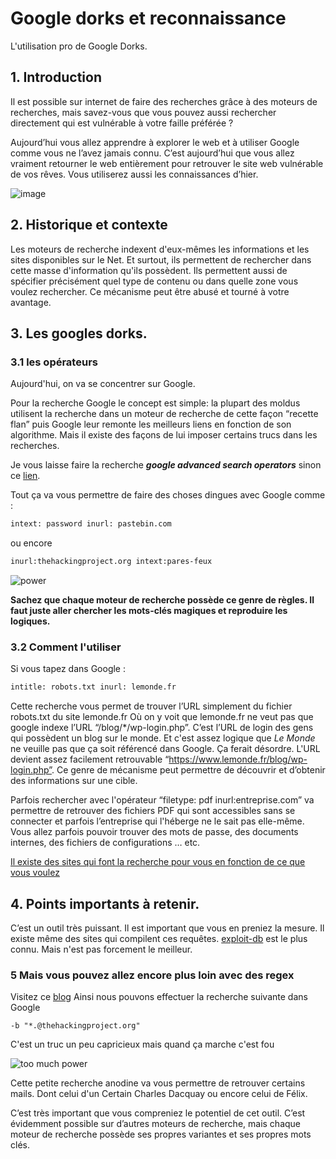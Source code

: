 # Google dorks et reconnaissance
L'utilisation pro de Google Dorks.

## 1. Introduction
Il est possible sur internet de faire des recherches grâce à des moteurs de recherches, mais savez-vous que vous pouvez aussi rechercher directement qui est vulnérable à votre faille préférée ?

Aujourd’hui vous allez apprendre à explorer le web et à utiliser Google comme vous ne l’avez jamais connu. C’est aujourd’hui que vous allez vraiment retourner le web entièrement pour retrouver le site web vulnérable de vos rêves. Vous utiliserez aussi les connaissances d’hier.

![image](https://media4.giphy.com/media/26n6WywJyh39n1pBu/giphy.gif)

## 2. Historique  et contexte

Les moteurs de recherche indexent d'eux-mêmes les informations et les sites disponibles sur le Net. Et surtout, ils permettent de rechercher dans cette masse d'information qu'ils possèdent. Ils permettent aussi de spécifier précisément quel type de contenu ou dans quelle zone vous voulez rechercher. Ce mécanisme peut être abusé et tourné à votre avantage.


## 3. Les googles dorks.
### 3.1 les opérateurs

Aujourd'hui, on va se concentrer sur Google.

Pour la recherche Google le concept est simple: la plupart des moldus utilisent la recherche dans un moteur de recherche de cette façon “recette flan” puis Google leur remonte les meilleurs liens en fonction de son algorithme. Mais il existe des façons de lui imposer certains trucs dans les recherches.


Je vous laisse faire la recherche ***google advanced search operators***
sinon ce [lien](https://ahrefs.com/blog/google-advanced-search-operators/).

Tout ça va vous permettre de faire des choses dingues avec Google comme :

```txt
intext: password inurl: pastebin.com
```

ou encore

```txt
inurl:thehackingproject.org intext:pares-feux
```
![power](https://pbs.twimg.com/media/Da-a-9SX0AAc_-C.jpg)


**Sachez que chaque moteur de recherche possède ce genre de règles. Il faut juste aller chercher les mots-clés magiques et reproduire les logiques.**



### 3.2 Comment l'utiliser

Si vous tapez dans Google :

```txt
intitle: robots.txt inurl: lemonde.fr
```

Cette recherche vous permet de trouver l’URL simplement du fichier robots.txt du site lemonde.fr Où on y voit que lemonde.fr ne veut pas que google indexe l’URL “/blog/\*/wp-login.php”. C’est l’URL de login des gens qui possèdent un blog sur le monde. Et c'est assez logique que *Le Monde* ne veuille pas que ça soit référencé dans Google. Ça ferait désordre. L'URL devient assez facilement retrouvable “https://www.lemonde.fr/blog/wp-login.php”. Ce genre de mécanisme peut permettre de découvrir et d’obtenir des informations sur une cible.

Parfois rechercher avec l'opérateur “filetype: pdf inurl:entreprise.com” va permettre de retrouver des fichiers PDF qui sont accessibles sans se connecter et
parfois l’entreprise qui l'héberge ne le sait pas elle-même. Vous allez parfois pouvoir trouver des mots de passe, des documents internes, des fichiers de
configurations … etc.

[Il existe des sites qui font la recherche pour vous en fonction de ce que vous voulez](https://twitter.com/hackermaderas/status/1466468417364496391?s=20)


## 4. Points importants à retenir.
C’est un outil très puissant. Il est important que vous en preniez la mesure.
Il existe même des sites qui compilent ces requêtes. [exploit-db](https://www.exploit-db.com/google-hacking-database) est le plus connu. Mais n'est pas forcement le meilleur.


### 5 Mais vous pouvez allez encore plus loin avec des regex

Visitez ce [blog](http://blog.k3170makan.com/2012/03/goodork-super-charging-your-google.html)
Ainsi nous pouvons effectuer la recherche suivante dans Google
```
-b "*.@thehackingproject.org"
```

C'est un truc un peu capricieux mais quand ça marche c'est fou

![too much power](https://ih1.redbubble.net/image.507832378.5398/pp,840x830-pad,1000x1000,f8f8f8.u2.jpg)

Cette petite recherche anodine va vous permettre de retrouver certains mails. Dont celui d'un Certain Charles Dacquay ou encore celui de Félix.

C’est très important que vous compreniez le potentiel de cet outil. C’est évidemment possible sur d’autres moteurs de recherche, mais chaque moteur de recherche possède ses propres variantes et ses propres mots clés.

